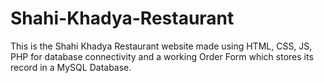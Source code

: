 # Shahi-Khadya-Restaurant
This is the Shahi Khadya Restaurant website made using HTML, CSS, JS, PHP for database connectivity and a working Order Form which stores its record in a MySQL Database.

